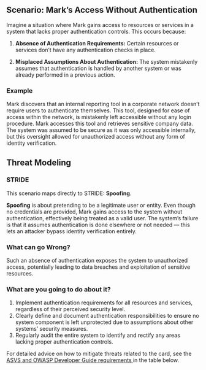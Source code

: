 ## Scenario: Mark’s Access Without Authentication

Imagine a situation where Mark gains access to resources or services in a system that lacks proper authentication controls. This occurs because:

1. **Absence of Authentication Requirements:** Certain resources or services don’t have any authentication checks in place.

2. **Misplaced Assumptions About Authentication:** The system mistakenly assumes that authentication is handled by another system or was already performed in a previous action.

### Example

Mark discovers that an internal reporting tool in a corporate network doesn’t require users to authenticate themselves. This tool, designed for ease of access within the network, is mistakenly left accessible without any login procedure. Mark accesses this tool and retrieves sensitive company data. The system was assumed to be secure as it was only accessible internally, but this oversight allowed for unauthorized access without any form of identity verification.

## Threat Modeling

### STRIDE

This scenario maps directly to STRIDE: **Spoofing**.

**Spoofing** is about pretending to be a legitimate user or entity.
Even though no credentials are provided, Mark gains access to the system without authentication, effectively being treated as a valid user.
The system’s failure is that it assumes authentication is done elsewhere or not needed — this lets an attacker bypass identity verification entirely.

### What can go Wrong?

Such an absence of authentication exposes the system to unauthorized access, potentially leading to data breaches and exploitation of sensitive resources.

### What are you going to do about it?

1. Implement authentication requirements for all resources and services, regardless of their perceived security level.
2. Clearly define and document authentication responsibilities to ensure no system component is left unprotected due to assumptions about other systems’ security measures.
3. Regularly audit the entire system to identify and rectify any areas lacking proper authentication controls.

For detailed advice on how to mitigate threats related to the card, see the [ASVS and OWASP Developer Guide requirements ](#mapping 'ASVS and OWASP Developer Guide requirements [internal]') in the table below.
